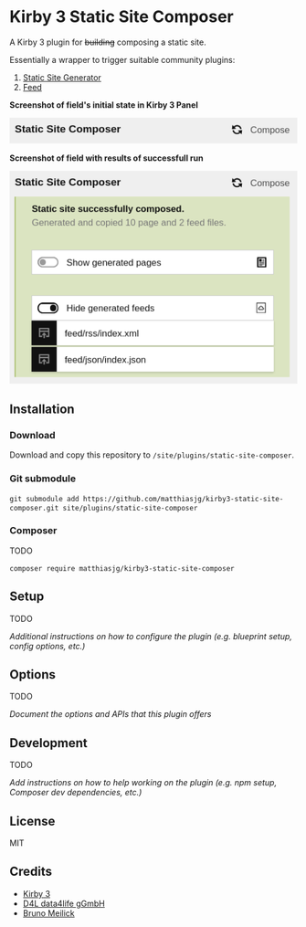 # Kirby 3 Static Site Composer

A Kirby 3 plugin for ~~building~~ composing a static site.

Essentially a wrapper to trigger suitable community plugins:

1. [Static Site Generator](https://getkirby.com/plugins/d4l-data4life/static-site-generator)
2. [Feed](https://getkirby.com/plugins/bnomei/feed)

**Screenshot of field's initial state in Kirby 3 Panel**

![](screenshot_kirby3_panel_field.png)

**Screenshot of field with results of successfull run**

![](screenshot_kirby3_panel_field_success.png)

## Installation

### Download

Download and copy this repository to `/site/plugins/static-site-composer`.



### Git submodule

```
git submodule add https://github.com/matthiasjg/kirby3-static-site-composer.git site/plugins/static-site-composer
```

### Composer

TODO

```
composer require matthiasjg/kirby3-static-site-composer
```

## Setup

TODO

*Additional instructions on how to configure the plugin (e.g. blueprint setup, config options, etc.)*

## Options

TODO

*Document the options and APIs that this plugin offers*

## Development

TODO

*Add instructions on how to help working on the plugin (e.g. npm setup, Composer dev dependencies, etc.)*

## License

MIT

## Credits

- [Kirby 3](https://github.com/getkirby)
- [D4L data4life gGmbH](https://github.com/d4l-data4life)
- [Bruno Meilick](https://github.com/bnomei)
